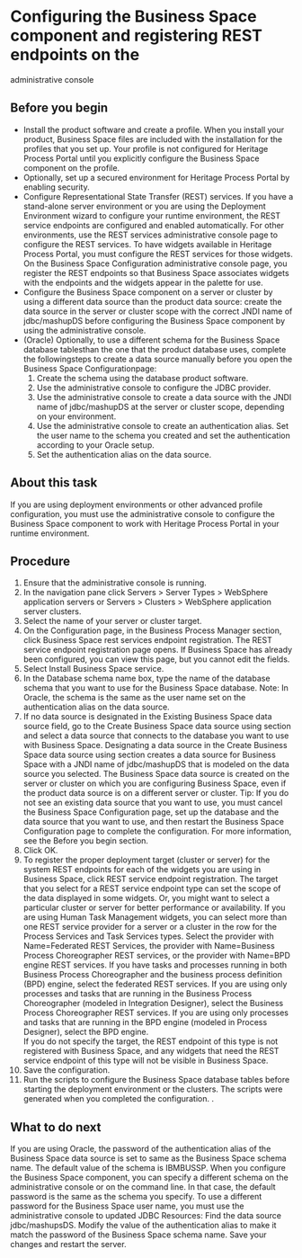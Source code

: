 # Configuring the Business Space component and registering REST endpoints on the
administrative console

## Before you begin

- Install the product software and create a profile. When you install
your product, Business Space files
are included with the installation for the profiles that you set up.
Your profile is not configured for Heritage Process Portal until you explicitly configure the Business Space component on
the profile.
- Optionally, set up a secured environment for Heritage Process Portal by enabling security.
- Configure Representational State Transfer (REST) services. If
you have a stand-alone server environment or you are using the Deployment
Environment wizard to configure your runtime environment, the REST
service endpoints are configured and enabled automatically. For other
environments, use the REST services administrative console page to
configure the REST services. To have widgets available in Heritage Process Portal, you must configure the REST services
for those widgets. On the Business Space Configuration administrative
console page, you register the REST endpoints so that Business Space
associates widgets with the endpoints and the widgets appear in the
palette for use.
- Configure the Business Space component
on a server or cluster by using a different data source than the product
data source: create the data source in the server or cluster scope
with the correct JNDI name of jdbc/mashupDS before configuring the Business Space component by
using the administrative console.
- (Oracle) Optionally, to use a different schema for the Business Space database tablesthan the one that the product database uses, complete the followingsteps to create a data source manually before you open the Business Space Configurationpage:
    1. Create the schema using the database product software.
    2. Use the administrative console to configure the JDBC provider.
    3. Use the administrative console to create a data source with the
JNDI name of jdbc/mashupDS at the server or cluster scope, depending
on your environment.
    4. Use the administrative console to create an authentication alias.
Set the user name to the schema you created and set the authentication
according to your Oracle setup.
    5. Set the authentication alias on the data source.

## About this task

If you are using deployment environments or other advanced
profile configuration, you must use the administrative console to
configure the Business Space component
to work with Heritage Process Portal in your runtime environment.

## Procedure

1. Ensure that the administrative console is running.
2. In the navigation pane click Servers > Server Types > WebSphere application
servers or Servers > Clusters > WebSphere application server
clusters.
3. Select the name of your server or cluster target.
4. On the Configuration page, in the Business Process Manager section,
click Business Space rest services endpoint registration. 
The REST service endpoint registration page opens. If Business Space has already been configured, you can view this
page, but you cannot edit the fields.
5. Select Install Business Space service.
6. In the Database schema name box,
type the name of the database schema that you want to use for the Business Space database. 
Note: In Oracle, the schema is the same as the user name set
on the authentication alias on the data source.
7. If no data source is designated in the Existing
Business Space data source field, go to the Create
Business Space data source using section and select a
data source that connects to the database you want to use with Business Space.  Designating
a data source in the Create Business Space data source
using section creates a data source for Business Space with a JNDI
name of jdbc/mashupDS that is modeled on the data source you selected.
The Business Space data source
is created on the server or cluster on which you are configuring Business Space, even if the
product data source is on a different server or cluster. 
Tip: If you do not see an existing data source that you want
to use, you must cancel the Business Space Configuration
page, set up the database and the data source that you want to use,
and then restart the Business Space Configuration
page to complete the configuration. For more information, see the
Before you begin section.
8. Click OK.
9. To register the proper deployment target (cluster or server)
for the system REST endpoints for each of the widgets you are using
in Business Space, click REST
service endpoint registration. The target
that you select for a REST service endpoint type can set the scope
of the data displayed in some widgets. Or, you might want to select
a particular cluster or server for better performance or availability.
If you are using Human Task Management widgets,
you can select more than one REST service provider for a server or
a cluster in the row for the Process Services and Task Services types.
Select the provider with Name=Federated REST Services,
the provider with Name=Business Process Choreographer REST
services, or the provider with Name=BPD engine REST
services.  If you have tasks and processes running in both
Business Process Choreographer and the business process definition
(BPD) engine, select the federated REST services. If you are using
only processes and tasks that are running in the Business Process
Choreographer (modeled in Integration Designer), select the Business
Process Choreographer REST services. If you are using only processes
and tasks that are running in the BPD engine (modeled in Process Designer),
select the BPD engine.  
If you do not specify the target, the
REST endpoint of this type is not registered with Business Space,
and any widgets that need the REST service endpoint of this type will
not be visible in Business Space.
10. Save the configuration.
11. Run the scripts to configure the Business Space database tables
before starting the deployment environment or the clusters. The
scripts were generated when you completed the configuration. .

## What to do next

If you are using Oracle, the password of the authentication
alias of the Business Space data
source is set to same as the Business Space schema name.
The default value of the schema is IBMBUSSP. When you configure the Business Space component,
you can specify a different schema on the administrative console or
on the command line. In that case, the default password is the same
as the schema you specify. To use a different password for the Business Space user name,
you must use the administrative console to updated JDBC Resources:
Find the data source jdbc/mashupsDS. Modify the value of the authentication
alias to make it match the password of the Business Space schema name.
 Save your changes and restart the server.
